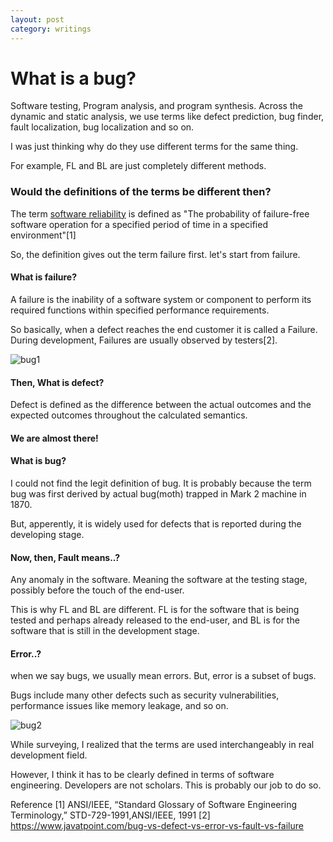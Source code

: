 ```yaml
---
layout: post
category: writings
---
```


# What is a bug?

Software testing, Program analysis, and program synthesis. Across the dynamic and static analysis, we use terms like defect prediction, bug finder, fault localization, bug localization and so on. 

I was just thinking why do they use different terms for the same thing. 

For example, FL and BL are just completely different methods.

### Would the definitions of the terms be different then?

The term <u>software reliability</u> is defined as "The probability of failure-free software operation for a specified period of time in a specified environment"[1]

So, the definition gives out the term failure first.
let's start from failure.
#### What is failure?

A failure is the inability of a software system or component to perform its required functions within specified performance requirements. 

So basically, when a defect reaches the end customer it is called a Failure. During development, Failures are usually observed by testers[2].

<img src="{{site.url}}/assets/images/theory/bug1.png" width="auto" height="auto" alt="bug1">

#### Then, What is defect?

Defect is defined as the difference between the actual outcomes and the expected outcomes throughout the calculated semantics.

#### We are almost there! 
#### What is bug?

I could not find the legit definition of bug. It is probably because the term bug was first derived by actual bug(moth) trapped in Mark 2 machine in 1870.

But, apperently, it is widely used for defects that is reported during the developing stage.

#### Now, then, Fault means..?

Any anomaly in the software. Meaning the software at the testing stage, possibly before the touch of the end-user.

This is why FL and BL are different. FL is for the software that is being tested and perhaps already released to the end-user, and BL is for the software that is still in the development stage.

#### Error..?
when we say bugs, we usually mean errors. But, error is a subset of bugs.

Bugs include many other defects such as security vulnerabilities, performance issues like memory leakage, and so on.

<img src="{{site.url}}/assets/images/theory/bug2.png" width="auto" height="auto" alt="bug2">


While surveying, I realized that the terms are used interchangeably in real development field.

However, I think it has to be clearly defined in terms of software engineering. Developers are not scholars.
This is probably our job to do so.


Reference
[1] ANSI/IEEE, “Standard Glossary of Software Engineering Terminology,” STD-729-1991,ANSI/IEEE, 1991
[2] https://www.javatpoint.com/bug-vs-defect-vs-error-vs-fault-vs-failure